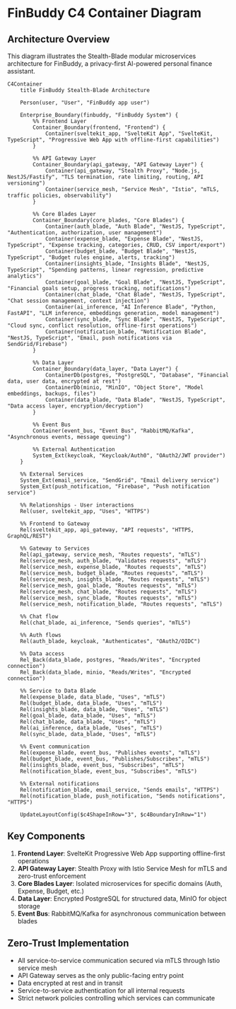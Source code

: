 # FinBuddy C4 Container Diagram

## Architecture Overview

This diagram illustrates the Stealth-Blade modular microservices architecture for FinBuddy, a privacy-first AI-powered personal finance assistant.

```mermaid
C4Container
    title FinBuddy Stealth-Blade Architecture

    Person(user, "User", "FinBuddy app user")

    Enterprise_Boundary(finbuddy, "FinBuddy System") {
        %% Frontend Layer
        Container_Boundary(frontend, "Frontend") {
            Container(sveltekit_app, "SvelteKit App", "SvelteKit, TypeScript", "Progressive Web App with offline-first capabilities")
        }

        %% API Gateway Layer
        Container_Boundary(api_gateway, "API Gateway Layer") {
            Container(api_gateway, "Stealth Proxy", "Node.js, NestJS/Fastify", "TLS termination, rate limiting, routing, API versioning")
            Container(service_mesh, "Service Mesh", "Istio", "mTLS, traffic policies, observability")
        }

        %% Core Blades Layer
        Container_Boundary(core_blades, "Core Blades") {
            Container(auth_blade, "Auth Blade", "NestJS, TypeScript", "Authentication, authorization, user management")
            Container(expense_blade, "Expense Blade", "NestJS, TypeScript", "Expense tracking, categories, CRUD, CSV import/export")
            Container(budget_blade, "Budget Blade", "NestJS, TypeScript", "Budget rules engine, alerts, tracking")
            Container(insights_blade, "Insights Blade", "NestJS, TypeScript", "Spending patterns, linear regression, predictive analytics")
            Container(goal_blade, "Goal Blade", "NestJS, TypeScript", "Financial goals setup, progress tracking, notifications")
            Container(chat_blade, "Chat Blade", "NestJS, TypeScript", "Chat session management, context injection")
            Container(ai_inference, "AI Inference Blade", "Python, FastAPI", "LLM inference, embeddings generation, model management")
            Container(sync_blade, "Sync Blade", "NestJS, TypeScript", "Cloud sync, conflict resolution, offline-first operations")
            Container(notification_blade, "Notification Blade", "NestJS, TypeScript", "Email, push notifications via SendGrid/Firebase")
        }

        %% Data Layer
        Container_Boundary(data_layer, "Data Layer") {
            ContainerDb(postgres, "PostgreSQL", "Database", "Financial data, user data, encrypted at rest")
            ContainerDb(minio, "MinIO", "Object Store", "Model embeddings, backups, files")
            Container(data_blade, "Data Blade", "NestJS, TypeScript", "Data access layer, encryption/decryption")
        }

        %% Event Bus
        Container(event_bus, "Event Bus", "RabbitMQ/Kafka", "Asynchronous events, message queuing")

        %% External Authentication
        System_Ext(keycloak, "Keycloak/Auth0", "OAuth2/JWT provider")
    }

    %% External Services
    System_Ext(email_service, "SendGrid", "Email delivery service")
    System_Ext(push_notification, "Firebase", "Push notification service")

    %% Relationships - User interactions
    Rel(user, sveltekit_app, "Uses", "HTTPS")
    
    %% Frontend to Gateway
    Rel(sveltekit_app, api_gateway, "API requests", "HTTPS, GraphQL/REST")
    
    %% Gateway to Services
    Rel(api_gateway, service_mesh, "Routes requests", "mTLS")
    Rel(service_mesh, auth_blade, "Validates requests", "mTLS")
    Rel(service_mesh, expense_blade, "Routes requests", "mTLS")
    Rel(service_mesh, budget_blade, "Routes requests", "mTLS")
    Rel(service_mesh, insights_blade, "Routes requests", "mTLS")
    Rel(service_mesh, goal_blade, "Routes requests", "mTLS")
    Rel(service_mesh, chat_blade, "Routes requests", "mTLS")
    Rel(service_mesh, sync_blade, "Routes requests", "mTLS")
    Rel(service_mesh, notification_blade, "Routes requests", "mTLS")
    
    %% Chat flow
    Rel(chat_blade, ai_inference, "Sends queries", "mTLS")
    
    %% Auth flows
    Rel(auth_blade, keycloak, "Authenticates", "OAuth2/OIDC")
    
    %% Data access
    Rel_Back(data_blade, postgres, "Reads/Writes", "Encrypted connection")
    Rel_Back(data_blade, minio, "Reads/Writes", "Encrypted connection")
    
    %% Service to Data Blade
    Rel(expense_blade, data_blade, "Uses", "mTLS")
    Rel(budget_blade, data_blade, "Uses", "mTLS")
    Rel(insights_blade, data_blade, "Uses", "mTLS")
    Rel(goal_blade, data_blade, "Uses", "mTLS")
    Rel(chat_blade, data_blade, "Uses", "mTLS")
    Rel(ai_inference, data_blade, "Uses", "mTLS")
    Rel(sync_blade, data_blade, "Uses", "mTLS")
    
    %% Event communication
    Rel(expense_blade, event_bus, "Publishes events", "mTLS")
    Rel(budget_blade, event_bus, "Publishes/Subscribes", "mTLS")
    Rel(insights_blade, event_bus, "Subscribes", "mTLS")
    Rel(notification_blade, event_bus, "Subscribes", "mTLS")
    
    %% External notifications
    Rel(notification_blade, email_service, "Sends emails", "HTTPS")
    Rel(notification_blade, push_notification, "Sends notifications", "HTTPS")

    UpdateLayoutConfig($c4ShapeInRow="3", $c4BoundaryInRow="1")
```

## Key Components

1. **Frontend Layer**: SvelteKit Progressive Web App supporting offline-first operations
2. **API Gateway Layer**: Stealth Proxy with Istio Service Mesh for mTLS and zero-trust enforcement
3. **Core Blades Layer**: Isolated microservices for specific domains (Auth, Expense, Budget, etc.)
4. **Data Layer**: Encrypted PostgreSQL for structured data, MinIO for object storage
5. **Event Bus**: RabbitMQ/Kafka for asynchronous communication between blades

## Zero-Trust Implementation

- All service-to-service communication secured via mTLS through Istio service mesh
- API Gateway serves as the only public-facing entry point
- Data encrypted at rest and in transit
- Service-to-service authentication for all internal requests
- Strict network policies controlling which services can communicate